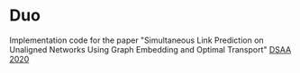 # Duo
Implementation code for the paper "Simultaneous Link Prediction on Unaligned Networks Using Graph Embedding and Optimal Transport" [DSAA 2020](http://dsaa2020.dsaa.co/)
